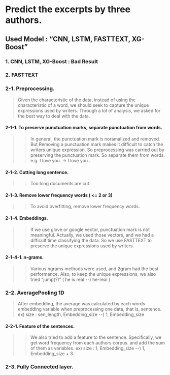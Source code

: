 #  Predict the excerpts by three authors. <br />

## Used Model : “CNN, LSTM, FASTTEXT, XG-Boost” <br />

### 1. CNN, LSTM, XG-Boost : Bad Result  

### 2. FASTTEXT

### 2-1. Preprocessing.
> Given the characteristic of the data, instead of using the characteristic of a word, we should seek to capture the unique expressions used by writers. Through a lot of analysis, we asked for the best way to deal with the data.  

#### 2-1-1. To preserve punctuation marks, separate punctuation from words.
>> In general, the punctuation mark is noramalized and removed. But Removing a punctuation mark makes it difficult to catch the writers unique expression. So preprocessing was carried out by preserving the punctuation mark. So separate them from words.  
>> e.g. I love you. -> I love you .  

#### 2-1-2. Cutting long sentence.
>> Too long documents are cut.  

#### 2-1-3. Remove lower frequency words ( <= 2 or 3)
>> To avoid overfitting, remove lower frequency words.  

#### 2-1-4. Embeddings.
>> If we use glove or google vector, punctuation mark is not meaningful. Actually, we used those vectors, and we had a difficult time classifying the data. So we use FASTTEXT to preserve the unique expressions used by writers.  

#### 2-1-4-1. n-grams.
>> Various ngrams methods were used, and 2gram had the best performance. Also, to keep the unique expressions, we also tried “jump(?)” ( he is real --) he-real )

### 2-2. AveragePooling 1D
> After embedding, the average was calculated by each words embedding variable when preprocessing one data, that is, sentence.
> ex)  size : sen_length, Embedding_size  --)  1, Embedding_size 

#### 2-2-1. Feature of the sentences.
>> We also tried to add a feature to the sentence. Specifically, we get word frequency from each authors corpus. and add the sum of them as variables.
>> ex) size : 1, Embedding_size --) 1, Embedding_size + 3

### 2-3. Fully Connected layer.


